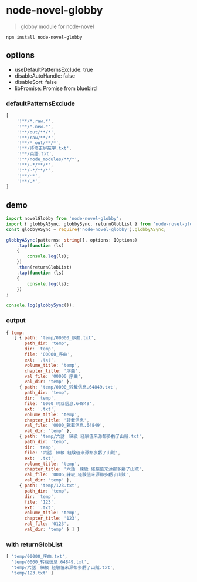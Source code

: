 # node-novel-globby

> globby module for node-novel

`npm install node-novel-globby`

## options

- useDefaultPatternsExclude: true
- disableAutoHandle: false
- disableSort: false
- libPromise: Promise from bluebird

### defaultPatternsExclude

```javascript
[
	'!**/*.raw.*',
	'!**/*.new.*',
	'!**/out/**/*',
	'!**/raw/**/*',
	'!**/*_out/**/*',
	'!**/待修正屏蔽字.txt',
	'!**/英語.txt',
	'!**/node_modules/**/*',
	'!**/.*/**/*',
	'!**/~*/**/*',
	'!**/~*',
	'!**/.*',
]
```

## demo

```ts
import novelGlobby from 'node-novel-globby';
import { globbyASync, globbySync, returnGlobList } from 'node-novel-globby';
const globbyASync = require('node-novel-globby').globbyASync;
```

```ts
globbyASync(patterns: string[], options: IOptions)
	.tap(function (ls)
	{
		console.log(ls);
	})
	.then(returnGlobList)
	.tap(function (ls)
	{
		console.log(ls);
	})
;

console.log(globbySync());
```

### output

```js
{ temp: 
   [ { path: 'temp/00000_序曲.txt',
       path_dir: 'temp',
       dir: 'temp',
       file: '00000_序曲',
       ext: '.txt',
       volume_title: 'temp',
       chapter_title: '序曲',
       val_file: '00000_序曲',
       val_dir: 'temp' },
     { path: 'temp/0000_转载信息.64849.txt',
       path_dir: 'temp',
       dir: 'temp',
       file: '0000_转载信息.64849',
       ext: '.txt',
       volume_title: 'temp',
       chapter_title: '转载信息',
       val_file: '0000_転載信息.64849',
       val_dir: 'temp' },
     { path: 'temp/六話　練級 経験值来源都多虧了山賊.txt',
       path_dir: 'temp',
       dir: 'temp',
       file: '六話　練級 経験值来源都多虧了山賊',
       ext: '.txt',
       volume_title: 'temp',
       chapter_title: '六話　練級 経験值来源都多虧了山賊',
       val_file: '0006_練級_経験值来源都多虧了山賊',
       val_dir: 'temp' },
     { path: 'temp/123.txt',
       path_dir: 'temp',
       dir: 'temp',
       file: '123',
       ext: '.txt',
       volume_title: 'temp',
       chapter_title: '123',
       val_file: '0123',
       val_dir: 'temp' } ] }
```

### with returnGlobList

```js
[ 'temp/00000_序曲.txt',
  'temp/0000_转载信息.64849.txt',
  'temp/六話　練級 経験值来源都多虧了山賊.txt',
  'temp/123.txt' ]
```
